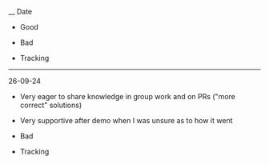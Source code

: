 __
Date

- Good

- Bad

- Tracking
___
26-09-24

- Very eager to share knowledge in group work and on PRs ("more correct" solutions)
- Very supportive after demo when I was unsure as to how it went 

- Bad

- Tracking